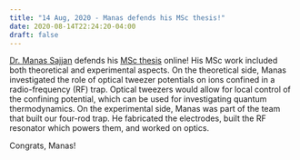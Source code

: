 ```yaml
---
title: "14 Aug, 2020 - Manas defends his MSc thesis!"
date: 2020-08-14T22:24:20-04:00
draft: false
---
```


<a href="/members/manas-sajjan/">Dr. Manas Sajjan</a> defends his <a href="https://uwspace.uwaterloo.ca/handle/10012/16433">MSc thesis</a> online! His MSc work included both theoretical and experimental aspects. On the theoretical side, Manas investigated the role of optical tweezer potentials on ions confined in a radio-frequency (RF) trap. Optical tweezers would allow for local control of the confining potential, which can be used for investigating quantum thermodynamics. On the experimental side, Manas was part of the team that built our four-rod trap. He fabricated the electrodes, built the RF resonator which powers them, and worked on optics.

Congrats, Manas!